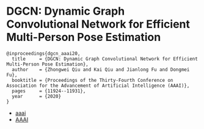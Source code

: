 # DGCN: Dynamic Graph Convolutional Network for Efficient Multi-Person Pose Estimation

```
@inproceedings{dgcn_aaai20,
  title     = {DGCN: Dynamic Graph Convolutional Network for Efficient Multi-Person Pose Estimation},
  author    = {Zhongwei Qiu and Kai Qiu and Jianlong Fu and Dongmei Fu},
  booktitle = {Proceedings of the Thirty-Fourth Conference on Association for the Advancement of Artificial Intelligence (AAAI)},
  pages	    = {11924--11931},
  year      = {2020}
}
```

- [aaai](https://aaai.org/Papers/AAAI/2020GB/AAAI-QiuZ.4022.pdf)
- [AAAI](https://aaai.org/ojs/index.php/AAAI/article/view/6867)